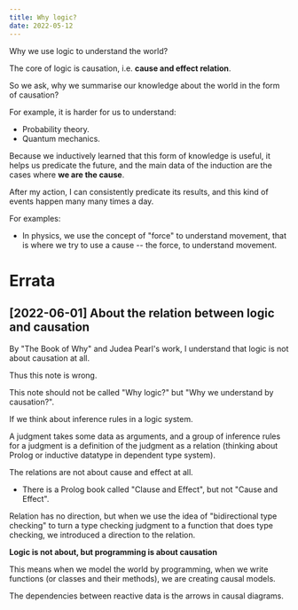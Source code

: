 ```yaml
---
title: Why logic?
date: 2022-05-12
---
```


Why we use logic to understand the world?

The core of logic is causation,
i.e. **cause and effect relation**.

So we ask, why we summarise our knowledge about the world
in the form of causation?

For example, it is harder for us to understand:

- Probability theory.
- Quantum mechanics.

Because we inductively learned that
this form of knowledge is useful,
it helps us predicate the future,
and the main data of the induction
are the cases where **we are the cause**.

After my action, I can consistently predicate its results,
and this kind of events happen many many times a day.

For examples:

- In physics, we use the concept of "force" to understand movement,
  that is where we try to use a cause -- the force, to understand movement.

# Errata

## [2022-06-01] About the relation between logic and causation

By "The Book of Why" and Judea Pearl's work,
I understand that logic is not about causation at all.

Thus this note is wrong.

This note should not be called "Why logic?" but "Why we understand by causation?".

If we think about inference rules in a logic system.

A judgment takes some data as arguments,
and a group of inference rules for a judgment
is a definition of the judgment as a relation
(thinking about Prolog or inductive datatype in dependent type system).

The relations are not about cause and effect at all.

- There is a Prolog book called "Clause and Effect",
  but not "Cause and Effect".

Relation has no direction, but when we use the idea of "bidirectional type checking"
to turn a type checking judgment to a function that does type checking,
we introduced a direction to the relation.

**Logic is not about, but programming is about causation**

This means when we model the world by programming,
when we write functions (or classes and their methods),
we are creating causal models.

The dependencies between reactive data is the arrows in causal diagrams.
